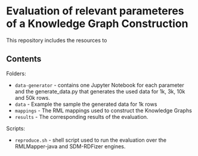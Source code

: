 # Evaluation of relevant parameteres of a Knowledge Graph Construction 
This repository includes the resources to 

## Contents
Folders:
- `data-generator` - contains one Jupyter Notebook for each parameter and the generate_data.py that generates the used data for 1k, 3k, 10k and 50k rows.
- `data` - Example the sample the generated data for 1k rows
- `mappings` - The RML mappings used to construct the Knowledge Graphs
- `results` - The corresponding results of the evaluation.


Scripts:
- `reproduce.sh` - shell script used to run the evaluation over the RMLMapper-java and SDM-RDFizer engines.



